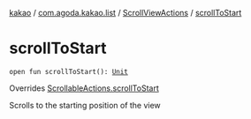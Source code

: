 [kakao](../../index.md) / [com.agoda.kakao.list](../index.md) / [ScrollViewActions](index.md) / [scrollToStart](./scroll-to-start.md)

# scrollToStart

`open fun scrollToStart(): `[`Unit`](https://kotlinlang.org/api/latest/jvm/stdlib/kotlin/-unit/index.html)

Overrides [ScrollableActions.scrollToStart](../../com.agoda.kakao.common.actions/-scrollable-actions/scroll-to-start.md)

Scrolls to the starting position of the view

